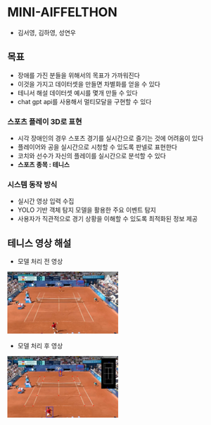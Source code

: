 # MINI-AIFFELTHON
- 김서영, 김하영, 성연우

## 목표

- 장애를 가진 분들을 위해서의 목표가 가까워진다
- 이것을 가지고 데이터셋을 만들면 차별화를 얻을 수 있다
- 테니서 해설 데이터셋 예시를 몇개 만들 수 있다
- chat gpt api를 사용해서 멀티모달을 구현할 수 있다

### 스포츠 플레이 3D로 표현

- 시각 장애인의 경우 스포츠 경기를 실시간으로 즐기는 것에 어려움이 있다
- 플레이어와 공을 실시간으로 시청할 수 있도록 판넬로 표현한다
- 코치와 선수가 자신의 플레이를 실시간으로 분석할 수 있다
- **스포츠 종목  : 테니스**


  
### 시스템 동작 방식

- 실시간 영상 입력 수집
- YOLO 기반 객체 탐지 모델을 활용한 주요 이벤트 탐지
- 사용자가 직관적으로 경기 상황을 이해할 수 있도록 최적화된 정보 제공

## 테니스 영상 해설
- 모델 처리 전 영상
<img src = "image/1캡처.JPG" width="50%" height="50%"/>

- 모델 처리 후 영상
<img src = "image/2캡처.JPG" width="50%" height="50%"/>
